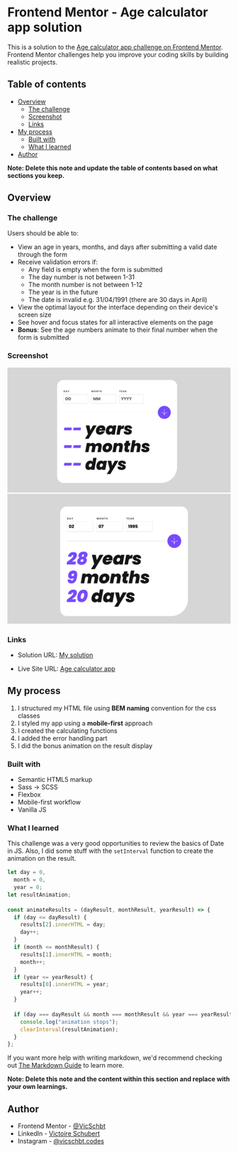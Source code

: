 # Frontend Mentor - Age calculator app solution

This is a solution to the [Age calculator app challenge on Frontend Mentor](https://www.frontendmentor.io/challenges/age-calculator-app-dF9DFFpj-Q). Frontend Mentor challenges help you improve your coding skills by building realistic projects.

## Table of contents

- [Overview](#overview)
  - [The challenge](#the-challenge)
  - [Screenshot](#screenshot)
  - [Links](#links)
- [My process](#my-process)
  - [Built with](#built-with)
  - [What I learned](#what-i-learned)
- [Author](#author)
<!-- - [Acknowledgments](#acknowledgments) -->

**Note: Delete this note and update the table of contents based on what sections you keep.**

## Overview

### The challenge

Users should be able to:

- View an age in years, months, and days after submitting a valid date through the form
- Receive validation errors if:
  - Any field is empty when the form is submitted
  - The day number is not between 1-31
  - The month number is not between 1-12
  - The year is in the future
  - The date is invalid e.g. 31/04/1991 (there are 30 days in April)
- View the optimal layout for the interface depending on their device's screen size
- See hover and focus states for all interactive elements on the page
- **Bonus**: See the age numbers animate to their final number when the form is submitted

### Screenshot

![](./screenshots/desktop-empty.png)
![](./screenshots/desktop-final.png)

### Links

- Solution URL: [My solution](https://www.frontendmentor.io/solutions/age-calculator-vanilla-js-deploy-github-pages-w-vite-IYtERzOrzV)

- Live Site URL: [Age calculator app](https://vicschbt.github.io/PERSO-age-calculator-app/)

## My process

1. I structured my HTML file using **BEM naming** convention for the css classes
2. I styled my app using a **mobile-first** approach
3. I created the calculating functions
4. I added the error handling part
5. I did the bonus animation on the result display

### Built with

- Semantic HTML5 markup
- Sass -> SCSS
- Flexbox
- Mobile-first workflow
- Vanilla JS

### What I learned

This challenge was a very good opportunities to review the basics of Date in JS. Also, I did some stuff with the `setInterval` function to create the animation on the result.

```js
let day = 0,
  month = 0,
  year = 0;
let resultAnimation;

const animateResults = (dayResult, monthResult, yearResult) => {
  if (day <= dayResult) {
    results[2].innerHTML = day;
    day++;
  }
  if (month <= monthResult) {
    results[1].innerHTML = month;
    month++;
  }
  if (year <= yearResult) {
    results[0].innerHTML = year;
    year++;
  }

  if (day === dayResult && month === monthResult && year === yearResult) {
    console.log("animation stops");
    clearInterval(resultAnimation);
  }
};
```

If you want more help with writing markdown, we'd recommend checking out [The Markdown Guide](https://www.markdownguide.org/) to learn more.

**Note: Delete this note and the content within this section and replace with your own learnings.**

## Author

<!-- - Website - [Add your name here](https://www.your-site.com) -->

- Frontend Mentor - [@VicSchbt](https://www.frontendmentor.io/profile/VicSchbt)
- LinkedIn - [Victoire Schubert](www.linkedin.com/in/victoire-schubert)
- Instagram - [@vicschbt.codes](https://www.instagram.com/vicschbt.codes?igsh=OHczMzcwMWpjZm1p&utm_source=qr)

<!-- ## Acknowledgments

This is where you can give a hat tip to anyone who helped you out on this project. Perhaps you worked in a team or got some inspiration from someone else's solution. This is the perfect place to give them some credit.

**Note: Delete this note and edit this section's content as necessary. If you completed this challenge by yourself, feel free to delete this section entirely.** -->
